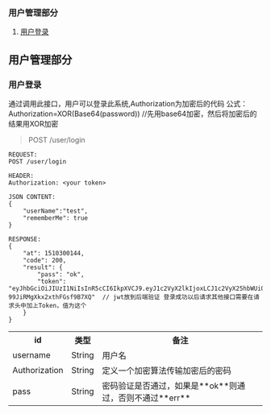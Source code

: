 ### 用户管理部分 ###

1. [用户登录](#user-login)

## 用户管理部分 ##
### <span id="user-login"> 用户登录 </span> ###

通过调用此接口，用户可以登录此系统,Authorization为加密后的代码
公式：Authorization=XOR(Base64(password)) //先用base64加密，然后将加密后的结果用XOR加密

> POST /user/login

	REQUEST:
	POST /user/login

	HEADER:	
	Authorization: <your token> 

	JSON CONTENT:
    {
		"userName":"test",
		"rememberMe": true
    }

	RESPONSE:
    {
       	"at": 1510300144,
	    "code": 200,
	    "result": {
	        "pass": "ok",
			"token": "eyJhbGciOiJIUzI1NiIsInR5cCI6IkpXVCJ9.eyJ1c2VyX2lkIjoxLCJ1c2VyX25hbWUiOiJhZG1pbiJ9.wD3k6D3iGmzOsLKIDcU-99JiRMgXkx2xthFGsf9B7XQ"  // jwt放到后端验证 登录成功以后请求其他接口需要在请求头中加上Token，值为这个
	    }
    }

<table>
<tbody>
<tr>
<th> id </th>
<th> 类型 </th>
<th> 备注 </th>
</tr>
<tr>
<td> username </td>
<td> String </td>
<td> 用户名 </td>
</tr>
<tr>
<td> Authorization </td>
<td> String </td>
<td> 定义一个加密算法传输加密后的密码 </td>
</tr>
<tr>
<td> pass </td>
<td> String </td>
<td> 密码验证是否通过，如果是**ok**则通过，否则不通过**err** </td>
</tr>
</tbody>
</table>


